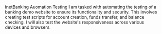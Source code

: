 inetBanking Auomation Testing
I am tasked with automating the testing of a banking demo website to ensure its functionality and security. This involves creating test scripts for account creation, funds transfer, and balance checking. I will also test the website's responsiveness across various devices and browsers.
